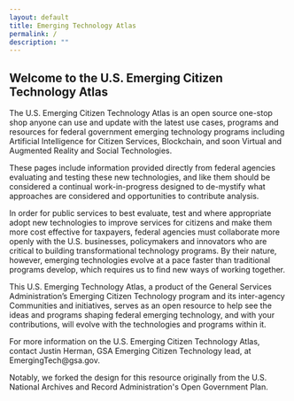 ```yaml
---
layout: default
title: Emerging Technology Atlas
permalink: /
description: ""
---
```



<h2>Welcome to the U.S. Emerging Citizen Technology Atlas</h2>

<p dir="ltr">The U.S. Emerging Citizen Technology Atlas is an open source one-stop shop anyone can use and update with the latest use cases, programs and resources for federal government emerging technology programs including Artificial Intelligence for Citizen Services, Blockchain, and soon Virtual and Augmented Reality and Social Technologies.</p> 

<p>These pages include information provided directly from federal agencies evaluating and testing these new technologies, and like them should be considered a continual work-in-progress designed to de-mystify what approaches are considered and opportunities to contribute analysis.</p> 

<p>In order for public services to best evaluate, test and where appropriate adopt new technologies to improve services for citizens and make them more cost effective for taxpayers, federal agencies must collaborate more openly with the U.S. businesses, policymakers and innovators who are critical to building transformational technology programs. By their nature, however, emerging technologies evolve at a pace faster than traditional programs develop, which requires us to find new ways of working together.</p> 

<p>This U.S. Emerging Technology Atlas, a product of the General Services Administration’s Emerging Citizen Technology program and its inter-agency Communities and initiatives, serves as an open resource to help see the ideas and programs shaping federal emerging technology, and with your contributions, will evolve with the technologies and programs within it.</p> 

<p>For more information on the U.S. Emerging Citizen Technology Atlas, contact Justin Herman, GSA Emerging Citizen Technology lead, at EmergingTech@gsa.gov.</p>

<p>Notably, we forked the design for this resource originally from the U.S. National Archives and Record Administration's Open Government Plan.</p>

